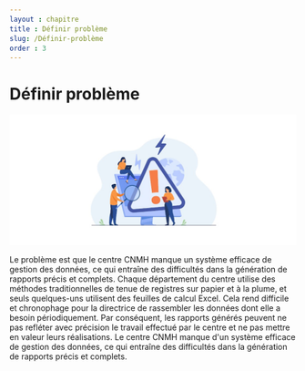 ```yaml
---
layout : chapitre
title : Définir problème
slug: /Définir-problème
order : 3
---
```


# Définir problème
![Définir problème](./Définir-problème/images/Définir-problème.jpg)

Le problème est que le centre CNMH manque un système efficace de gestion des données, ce qui entraîne des difficultés dans la génération de rapports précis et complets. Chaque département du centre utilise des méthodes traditionnelles de tenue de registres sur papier et à la plume, et seuls quelques-uns utilisent des feuilles de calcul Excel. Cela rend difficile et chronophage pour la directrice de rassembler les données dont elle a besoin périodiquement. Par conséquent, les rapports générés peuvent ne pas refléter avec précision le travail effectué par le centre et ne pas mettre en valeur leurs réalisations.
Le centre CNMH manque d'un système efficace de gestion des données, ce qui entraîne des difficultés dans la génération de rapports précis et complets.